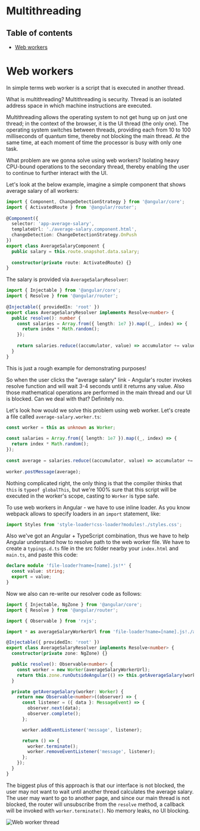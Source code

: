 # Multithreading

## Table of contents

* [Web workers](#web-workers)

# Web workers

In simple terms web worker is a script that is executed in another thread.

What is multithreading? Multithreading is security. Thread is an isolated address space in which machine instructions are executed.

Multithreading allows the operating system to not get hung up on just one thread; in the context of the browser, it is the UI thread (the only one). The operating system switches between threads, providing each from 10 to 100 milliseconds of quantum time, thereby not blocking the main thread. At the same time, at each moment of time the processor is busy with only one task.

What problem are we gonna solve using web workers? Isolating heavy CPU-bound operations to the secondary thread, thereby enabling the user to continue to further interact with the UI.

Let's look at the below example, imagine a simple component that shows average salary of all workers:

```typescript
import { Component, ChangeDetectionStrategy } from '@angular/core';
import { ActivatedRoute } from '@angular/router';
 
@Component({
  selector: 'app-average-salary',
  templateUrl: './average-salary.component.html',
  changeDetection: ChangeDetectionStrategy.OnPush
})
export class AverageSalaryComponent {
  public salary = this.route.snapshot.data.salary;
 
  constructor(private route: ActivatedRoute) {}
}
```

The salary is provided via `AverageSalaryResolver`:

```typescript
import { Injectable } from '@angular/core';
import { Resolve } from '@angular/router';
 
@Injectable({ providedIn: 'root' })
export class AverageSalaryResolver implements Resolve<number> {
  public resolve(): number {
    const salaries = Array.from({ length: 1e7 }).map((_, index) => {
      return index * Math.random();
    });
 
    return salaries.reduce((accumulator, value) => accumulator += value, 0) / salaries.length;
  }
}
```

This is just a rough example for demonstrating purposes!

So when the user clicks the "average salary" link - Angular's router invokes resolve function and will wait 3-4 seconds until it returns any value. Also those mathematical operations are performed in the main thread and our UI is blocked. Can we deal with that? Definitely no.

Let's look how would we solve this problem using web worker. Let's create a file called `average-salary.worker.ts`:

```typescript
const worker = this as unknown as Worker;
 
const salaries = Array.from({ length: 1e7 }).map((_, index) => {
  return index * Math.random();
});
 
const average = salaries.reduce((accumulator, value) => accumulator += value, 0) / salaries.length;
 
worker.postMessage(average);
```

Nothing complicated right, the only thing is that the compiler thinks that `this` is `typeof globalThis`, but we're 100% sure that this script will be executed in the worker's scope, casting to `Worker` is type safe.

To use web workers in Angular - we have to use inline loader. As you know webpack allows to specify loaders in an `import` statement, like:

```typescript
import Styles from 'style-loader!css-loader?modules!./styles.css';
```

Also we've got an Angular + TypeScript combination, thus we have to help Angular understand how to resolve path to the web worker file. We have to create a `typings.d.ts` file in the src folder nearby your `index.html` and `main.ts`, and paste this code:

```typescript
declare module 'file-loader?name=[name].js!*' {
  const value: string;
  export = value;
}
```

Now we also can re-write our resolver code as follows:

```typescript
import { Injectable, NgZone } from '@angular/core';
import { Resolve } from '@angular/router';

import { Observable } from 'rxjs';

import * as averageSalaryWorkerUrl from 'file-loader?name=[name].js!./average-salary.worker';

@Injectable({ providedIn: 'root' })
export class AverageSalaryResolver implements Resolve<number> {
  constructor(private zone: NgZone) {}

  public resolve(): Observable<number> {
    const worker = new Worker(averageSalaryWorkerUrl);
    return this.zone.runOutsideAngular(() => this.getAverageSalary(worker));
  }

  private getAverageSalary(worker: Worker) {
    return new Observable<number>((observer) => {
      const listener = ({ data }: MessageEvent) => {
        observer.next(data);
        observer.complete();
      };

      worker.addEventListener('message', listener);

      return () => {
        worker.terminate();
        worker.removeEventListener('message', listener);
      };
    });
  }
}
```

The biggest plus of this approach is that our interface is not blocked, the user may not want to wait until another thread calculates the average salary. The user may want to go to another page, and since our main thread is not blocked, the router will unsubscribe from the `resolve` method, a callback will be invoked with `worker.terminate()`. No memory leaks, no UI blocking.

![Web worker thread](https://i.imgur.com/h08g2ci.png)
